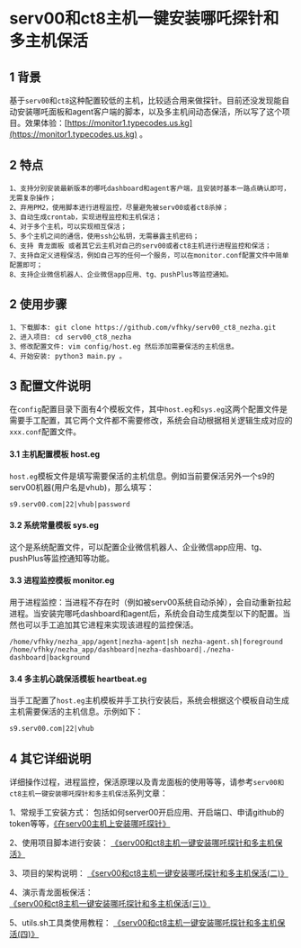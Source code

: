 serv00和ct8主机一键安装哪吒探针和多主机保活
======================================================

## 1 背景
基于`serv00`和`ct8`这种配置较低的主机，比较适合用来做探针。目前还没发现能自动安装哪吒面板和agent客户端的脚本，以及多主机间动态保活，所以写了这个项目。效果体验：[https://monitor1.typecodes.us.kg](https://monitor1.typecodes.us.kg) 。


## 2 特点

```
1、支持分别安装最新版本的哪吒dashboard和agent客户端，且安装时基本一路点确认即可，无需复杂操作；
2、弃用PM2，使用脚本进行进程监控，尽量避免被serv00或者ct8杀掉；
3、自动生成crontab，实现进程监控和主机保活；
4、对于多个主机，可以实现相互保活；
5、多个主机之间的通信，使用ssh公私钥，无需暴露主机密码；
6、支持 青龙面板 或者其它云主机对自己的serv00或者ct8主机进行进程监控和保活；
7、支持自定义进程保活，例如自己写的任何一个服务，可以在monitor.conf配置文件中简单配置即可；
8、支持企业微信机器人、企业微信app应用、tg、pushPlus等监控通知。
```


## 2 使用步骤

```
1、下载脚本: git clone https://github.com/vfhky/serv00_ct8_nezha.git
2、进入项目: cd serv00_ct8_nezha
3、修改配置文件: vim config/host.eg 然后添加需要保活的主机信息。
4、开始安装: python3 main.py 。
```


## 3 配置文件说明

在`config`配置目录下面有4个模板文件，其中`host.eg`和`sys.eg`这两个配置文件是需要手工配置，其它两个文件都不需要修改，系统会自动根据相关逻辑生成对应的`xxx.conf`配置文件。

#### 3.1 主机配置模板 host.eg

`host.eg`模板文件是填写需要保活的主机信息。例如当前要保活另外一个s9的serv00机器(用户名是vhub)，那么填写：

```
s9.serv00.com|22|vhub|password
```

#### 3.2 系统常量模板 sys.eg

这个是系统配置文件，可以配置企业微信机器人、企业微信app应用、tg、pushPlus等监控通知等功能。

#### 3.3 进程监控模板 monitor.eg

用于进程监控：当进程不存在时（例如被serv00系统自动杀掉），会自动重新拉起进程。当安装完哪吒dashboard和agent后，系统会自动生成类型以下的配置。当然也可以手工追加其它进程来实现该进程的监控保活。

```
/home/vfhky/nezha_app/agent|nezha-agent|sh nezha-agent.sh|foreground
/home/vfhky/nezha_app/dashboard|nezha-dashboard|./nezha-dashboard|background
```

#### 3.4 多主机心跳保活模板 heartbeat.eg

当手工配置了`host.eg`主机模板并手工执行安装后，系统会根据这个模板自动生成主机需要保活的主机信息。示例如下：

`s9.serv00.com|22|vhub`


## 4 其它详细说明

详细操作过程，进程监控，保活原理以及青龙面板的使用等等，请参考`serv00和ct8主机一键安装哪吒探针和多主机保活`系列文章：

1、常规手工安装方式： 包括如何server00开启应用、开启端口、申请github的token等等，[《在serv00主机上安装哪吒探针》](https://typecodes.com/linux/server00installnezha.html)

2、使用项目脚本进行安装： [《serv00和ct8主机一键安装哪吒探针和多主机保活》](https://typecodes.com/python/serv00ct8nezha.html)

3、项目的架构说明： [《serv00和ct8主机一键安装哪吒探针和多主机保活(二)》](https://typecodes.com/python/serv00ct8nezha2.html)

4、演示青龙面板保活： [《serv00和ct8主机一键安装哪吒探针和多主机保活(三)》](https://typecodes.com/python/serv00ct8nezha3.html)

5、utils.sh工具类使用教程： [《serv00和ct8主机一键安装哪吒探针和多主机保活(四)》](https://typecodes.com/python/serv00ct8nezha4.html)
